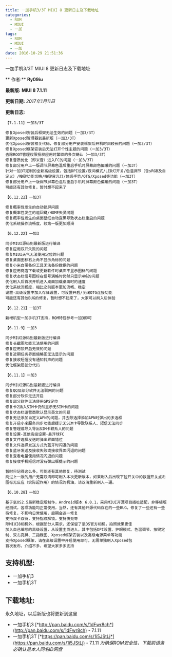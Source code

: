 ```yaml
---
title: 一加手机3/3T MIUI 8 更新日志及下载地址
categories:
  - ROM
  - MIUI
  - 一加
tags:
  - ROM
  - MIUI
  - 一加
date: 2016-10-29 21:51:36
---
```

一加手机3/3T MIUI 8 更新日志及下载地址

** 作者:**  **Ry09iu**

**最新版:** **MIUI 8 7.1.11**

**更新日期:** *2017年1月11日*
<!-- more -->

**更新日志:**
```
【7.1.11】一加3/3T

修复Xposed安装后框架无法生效的问题（一加3/3T）
更新Xposed管理器到最新版（一加3/3T）
优化Xposed安装相关代码，修复部分用户安装框架后开机时间较长的问题（一加3/3T）
修复Xposed框架安装后无法打开个性主题的问题（一加3/3T）
去除ROOT管理权限授权应用时繁琐的多次确认（一加3/3T）
修复音质优化（即米音）进入FC的问题（一加3/3T）
修复部分用户上一版调节屏幕色温后重启手机时屏幕颜色偏暖的问题（一加3T）
针对一加3T定制的全新高级设置，包括DPI设置/夜间模式/LED灯开关/色温调节（含sRGB及自定义）/按键功能切换/按键背光灯/体感手势/OTG/Xposed等功能（一加3T）
修复部分用户上一版调节屏幕色温后重启手机时屏幕颜色偏暖的问题（一加3T）
可能还有其他修复，暂时想不起来了

【6.12.22】一加3T

修复概率性发生的自动锁屏问题
修复概率性发生的返回键/HOME失灵问题
修复概率性发生的桌面壁纸自动变黑导致状态栏重启的问题
优化系统操作流畅度，较第一版更加顺滑

【6.12.22】一加3

同步MIUI源码到最新版进行编译
修复应用双开失败的问题
修复MIUI天气无法使用定位的问题
修复桌面图标右上角不显示角标的问题
修复小米自带备份工具无法备份数据的问题
修复应用商店下载或更新软件时桌面不显示图标的问题
修复状态栏信号图标在信号满格时仍然只显示4格的问题
优化刷入后首次开机进入桌面加载桌面时的速度
优化系统流畅度，相比之前版本更加流畅、稳定
设置-高级设置中加入存储设置，可设置开启/关闭OTG连接功能
可能还有其他BUG的修复，暂时想不起来了，大家可以刷入后体验

【6.12.21】一加3T

新增机型一加手机3T支持，ROM特性参考一加3即可

【6.11.9】一加3

同步MIUI源码到最新版进行编译
修复长截图功能无法使用的问题
修复应用锁开启无效的问题
修复近期任务界面缩略图无法显示的问题
修复接收短信没有通知铃声的问题
优化框架层部分代码

【6.11.1】一加3

同步MIUI源码到最新版进行编译
修复QQ及部分软件无法联网的问题
修复部分软件无法开启
修复部分软件无法使用GPS定位
修复卡2插入SIM卡仍然显示无SIM卡的问题
修复状态栏运营商默认显示英文的问题
修复无法添加自定义APN的问题，并去除选择添加APN时弹出的多选框
修复开启小米服务同步功能后提示无SIM卡导致联系人、短信无法同步
修复管理或导入导出SIM卡联系人的问题
修复设置-其他高级设置-悬浮球FC
修复文件选择发送时弹出界面错位
修复文件选择发送方式为蓝牙时闪退的问题
修复蓝牙发送及接收失败或接收界面闪退的问题
修复查看电量使用情况闪退的问题
修复接收手机短信时没有弹出框提示的问题

暂时只记得这么多，可能还有其他修复，待测试
刷过上一版的用户无需双清即可刷入本次更新版本，如果刷入后出现下拉开关中的数据开关点击图标无反应（实际起作用）的情况的机油，请双清重新刷入一遍。

【6.10.28】一加3

基于氢OS2.5最新稳定版制作，Android版本 6.0.1，采用MIUI开源项目插桩适配，非移植版
经测试，各项功能均正常使用，当然，还有其他开源代码存在的一些BUG，修复了一些还有一些待修复，不影响日常使用，后期会逐一修复
支持双卡双待，支持指纹解锁，支持快充等
除MIUI8相机外，根据部分人需求，还保留了氢OS官方相机，拍照效果更佳
加入自己编写的高级设置，从设置主页进入，其中包括DPI设置、护眼模式、色温调节、按键定制、双击亮屏、三指截图、Xposed框架安装以及高级电源菜单等功能
支持Xposed框架，请在高级设置中开启使用即可，无需单独刷入Xposed包
首次发布，介绍不多，希望大家多多支持

```
**支持机型:**
---
- 一加手机3
- 一加手机3T

**下载地址:**
---
永久地址，以后新版也将更新到这里
- 一加手机3 [*http://pan.baidu.com/s/1dFwr8ch*](http://pan.baidu.com/s/1dFwr8ch) - 7.1.11
- 一加手机3T [*https://pan.baidu.com/s/1i5JStLj*](https://pan.baidu.com/s/1i5JStLj) - 7.1.11
*为确保ROM安全性，下载前请务必确认是本人同名ID网盘*

